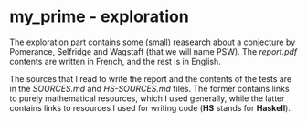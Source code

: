 # my\_prime - exploration

The exploration part contains some (small) reasearch about a conjecture by Pomerance, Selfridge and Wagstaff (that we will name PSW).
The *report.pdf* contents are written in French, and the rest is in English.

The sources that I read to write the report and the contents of the tests are in the *SOURCES.md* and *HS-SOURCES.md* files.
The former contains links to purely mathematical resources, which I used generally,
while the latter contains links to resources I used for writing code (**HS** stands for **Haskell**).
